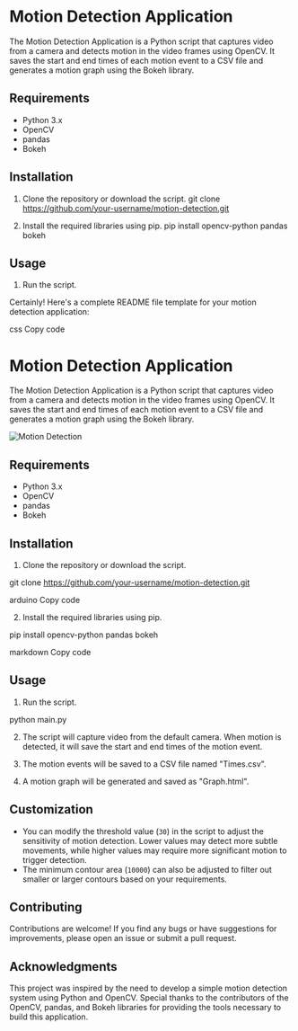 # Motion Detection Application

The Motion Detection Application is a Python script that captures video from a camera and detects motion in the video frames using OpenCV. It saves the start and end times of each motion event to a CSV file and generates a motion graph using the Bokeh library.

## Requirements

- Python 3.x
- OpenCV
- pandas
- Bokeh

## Installation

1. Clone the repository or download the script.
git clone https://github.com/your-username/motion-detection.git

2. Install the required libraries using pip.
pip install opencv-python pandas bokeh

## Usage

1. Run the script.

Certainly! Here's a complete README file template for your motion detection application:

css
Copy code
# Motion Detection Application

The Motion Detection Application is a Python script that captures video from a camera and detects motion in the video frames using OpenCV. It saves the start and end times of each motion event to a CSV file and generates a motion graph using the Bokeh library.

![Motion Detection](motion_detection.png)

## Requirements

- Python 3.x
- OpenCV
- pandas
- Bokeh

## Installation

1. Clone the repository or download the script.

git clone https://github.com/your-username/motion-detection.git

arduino
Copy code

2. Install the required libraries using pip.

pip install opencv-python pandas bokeh

markdown
Copy code

## Usage

1. Run the script.

python main.py

2. The script will capture video from the default camera. When motion is detected, it will save the start and end times of the motion event.

3. The motion events will be saved to a CSV file named "Times.csv".

4. A motion graph will be generated and saved as "Graph.html".

## Customization

- You can modify the threshold value (`30`) in the script to adjust the sensitivity of motion detection. Lower values may detect more subtle movements, while higher values may require more significant motion to trigger detection.
- The minimum contour area (`10000`) can also be adjusted to filter out smaller or larger contours based on your requirements.

## Contributing

Contributions are welcome! If you find any bugs or have suggestions for improvements, please open an issue or submit a pull request.

## Acknowledgments

This project was inspired by the need to develop a simple motion detection system using Python and OpenCV. Special thanks to the contributors of the OpenCV, pandas, and Bokeh libraries for providing the tools necessary to build this application.

